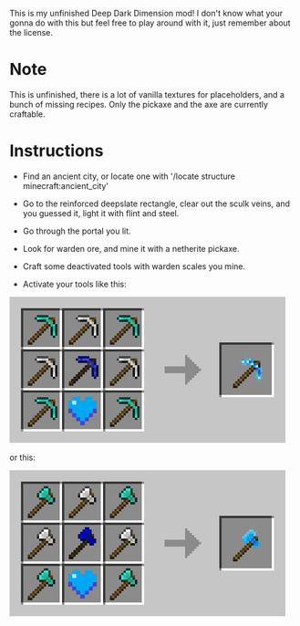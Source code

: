 This is my unfinished Deep Dark Dimension mod! I don't know what your gonna do with this but feel free to play around with it, just remember about the license.

# Note

This is unfinished, there is a lot of vanilla textures for placeholders, and a bunch of missing recipes. Only the pickaxe and the axe are currently craftable.

# Instructions

* Find an ancient city, or locate one with '/locate structure minecraft:ancient_city'

* Go to the reinforced deepslate rectangle, clear out the sculk veins, and you guessed it, light it with flint and steel.

* Go through the portal you lit.

* Look for warden ore, and mine it with a netherite pickaxe.

* Craft some deactivated tools with warden scales you mine.

* Activate your tools like this:

![p](https://raw.githubusercontent.com/kramsdell123/deepdark-mod/main/images/warden_pickaxe.png)

or this:

![p](https://raw.githubusercontent.com/kramsdell123/deepdark-mod/main/images/warden_axe.png)